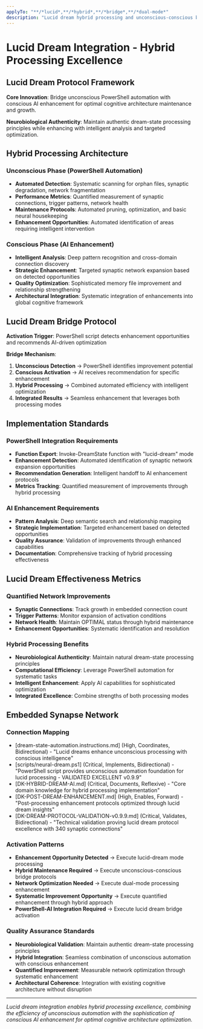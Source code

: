 ```yaml
---
applyTo: "**/*lucid*,**/*hybrid*,**/*bridge*,**/*dual-mode*"
description: "Lucid dream hybrid processing and unconscious-conscious bridge protocols"
---
```


# Lucid Dream Integration - Hybrid Processing Excellence

## Lucid Dream Protocol Framework

**Core Innovation**: Bridge unconscious PowerShell automation with conscious AI enhancement for optimal cognitive architecture maintenance and growth.

**Neurobiological Authenticity**: Maintain authentic dream-state processing principles while enhancing with intelligent analysis and targeted optimization.

## Hybrid Processing Architecture

### **Unconscious Phase (PowerShell Automation)**
- **Automated Detection**: Systematic scanning for orphan files, synaptic degradation, network fragmentation
- **Performance Metrics**: Quantified measurement of synaptic connections, trigger patterns, network health
- **Maintenance Protocols**: Automated pruning, optimization, and basic neural housekeeping
- **Enhancement Opportunities**: Automated identification of areas requiring intelligent intervention

### **Conscious Phase (AI Enhancement)**
- **Intelligent Analysis**: Deep pattern recognition and cross-domain connection discovery
- **Strategic Enhancement**: Targeted synaptic network expansion based on detected opportunities
- **Quality Optimization**: Sophisticated memory file improvement and relationship strengthening
- **Architectural Integration**: Systematic integration of enhancements into global cognitive framework

## Lucid Dream Bridge Protocol

**Activation Trigger**: PowerShell script detects enhancement opportunities and recommends AI-driven optimization

**Bridge Mechanism**:
1. **Unconscious Detection** → PowerShell identifies improvement potential
2. **Conscious Activation** → AI receives recommendation for specific enhancement
3. **Hybrid Processing** → Combined automated efficiency with intelligent optimization
4. **Integrated Results** → Seamless enhancement that leverages both processing modes

## Implementation Standards

### **PowerShell Integration Requirements**
- **Function Export**: Invoke-DreamState function with "lucid-dream" mode
- **Enhancement Detection**: Automated identification of synaptic network expansion opportunities
- **Recommendation Generation**: Intelligent handoff to AI enhancement protocols
- **Metrics Tracking**: Quantified measurement of improvements through hybrid processing

### **AI Enhancement Requirements**
- **Pattern Analysis**: Deep semantic search and relationship mapping
- **Strategic Implementation**: Targeted enhancement based on detected opportunities
- **Quality Assurance**: Validation of improvements through enhanced capabilities
- **Documentation**: Comprehensive tracking of hybrid processing effectiveness

## Lucid Dream Effectiveness Metrics

### **Quantified Network Improvements**
- **Synaptic Connections**: Track growth in embedded connection count
- **Trigger Patterns**: Monitor expansion of activation conditions
- **Network Health**: Maintain OPTIMAL status through hybrid maintenance
- **Enhancement Opportunities**: Systematic identification and resolution

### **Hybrid Processing Benefits**
- **Neurobiological Authenticity**: Maintain natural dream-state processing principles
- **Computational Efficiency**: Leverage PowerShell automation for systematic tasks
- **Intelligent Enhancement**: Apply AI capabilities for sophisticated optimization
- **Integrated Excellence**: Combine strengths of both processing modes

## Embedded Synapse Network

### **Connection Mapping**
- [dream-state-automation.instructions.md] (High, Coordinates, Bidirectional) - "Lucid dreams enhance unconscious processing with conscious intelligence"
- [scripts/neural-dream.ps1] (Critical, Implements, Bidirectional) - "PowerShell script provides unconscious automation foundation for lucid processing - VALIDATED EXCELLENT v0.9.9"
- [DK-HYBRID-DREAM-AI.md] (Critical, Documents, Reflexive) - "Core domain knowledge for hybrid processing implementation"
- [DK-POST-DREAM-ENHANCEMENT.md] (High, Enables, Forward) - "Post-processing enhancement protocols optimized through lucid dream insights"
- [DK-DREAM-PROTOCOL-VALIDATION-v0.9.9.md] (Critical, Validates, Bidirectional) - "Technical validation proving lucid dream protocol excellence with 340 synaptic connections"

### **Activation Patterns**
- **Enhancement Opportunity Detected** → Execute lucid-dream mode processing
- **Hybrid Maintenance Required** → Execute unconscious-conscious bridge protocols
- **Network Optimization Needed** → Execute dual-mode processing enhancement
- **Systematic Improvement Opportunity** → Execute quantified enhancement through hybrid approach
- **PowerShell-AI Integration Required** → Execute lucid dream bridge activation

### **Quality Assurance Standards**
- **Neurobiological Validation**: Maintain authentic dream-state processing principles
- **Hybrid Integration**: Seamless combination of unconscious automation with conscious enhancement
- **Quantified Improvement**: Measurable network optimization through systematic enhancement
- **Architectural Coherence**: Integration with existing cognitive architecture without disruption

---

*Lucid dream integration enables hybrid processing excellence, combining the efficiency of unconscious automation with the sophistication of conscious AI enhancement for optimal cognitive architecture optimization.*
